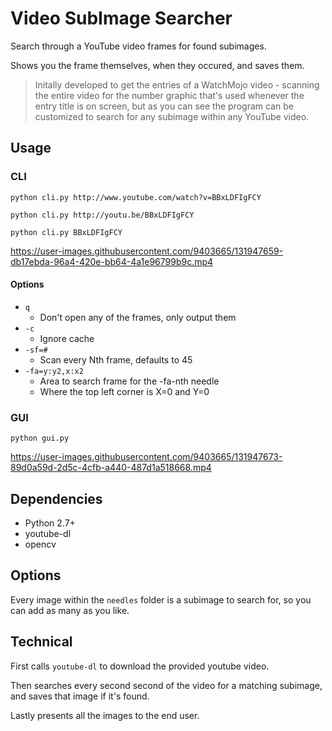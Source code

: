 # Video SubImage Searcher

Search through a YouTube video frames for found subimages.

Shows you the frame themselves, when they occured, and saves them.

> Initally developed to get the entries of a WatchMojo video - scanning the entire video for the number
> graphic that's used whenever the entry title is on screen, but as you can see the program
> can be customized to search for any subimage within any YouTube video.

## Usage

### CLI

`python cli.py http://www.youtube.com/watch?v=BBxLDFIgFCY`

`python cli.py http://youtu.be/BBxLDFIgFCY`

`python cli.py BBxLDFIgFCY`

https://user-images.githubusercontent.com/9403665/131947659-db17ebda-96a4-420e-bb64-4a1e96799b9c.mp4

#### Options

- `q`
  - Don't open any of the frames, only output them
- `-c`
  - Ignore cache
- `-sf=#`
  - Scan every Nth frame, defaults to 45
- `-fa=y:y2,x:x2`
  - Area to search frame for the -fa-nth needle
  - Where the top left corner is X=0 and Y=0

### GUI

`python gui.py`

https://user-images.githubusercontent.com/9403665/131947673-89d0a59d-2d5c-4cfb-a440-487d1a518668.mp4


## Dependencies

- Python 2.7+
- youtube-dl
- opencv

## Options

Every image within the `needles` folder is a subimage to search for, so you can add as many as you like.

## Technical

First calls `youtube-dl` to download the provided youtube video.

Then searches every second second of the video for a matching subimage, and saves that image if it's found.

Lastly presents all the images to the end user.
